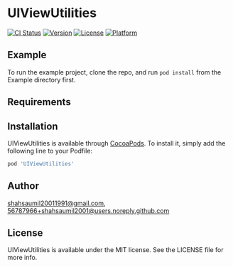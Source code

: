 # UIViewUtilities

[![CI Status](https://img.shields.io/travis/shahsaumil20011991@gmail.com/UIViewUtilities.svg?style=flat)](https://travis-ci.org/shahsaumil20011991@gmail.com/UIViewUtilities)
[![Version](https://img.shields.io/cocoapods/v/UIViewUtilities.svg?style=flat)](https://cocoapods.org/pods/UIViewUtilities)
[![License](https://img.shields.io/cocoapods/l/UIViewUtilities.svg?style=flat)](https://cocoapods.org/pods/UIViewUtilities)
[![Platform](https://img.shields.io/cocoapods/p/UIViewUtilities.svg?style=flat)](https://cocoapods.org/pods/UIViewUtilities)

## Example

To run the example project, clone the repo, and run `pod install` from the Example directory first.

## Requirements

## Installation

UIViewUtilities is available through [CocoaPods](https://cocoapods.org). To install
it, simply add the following line to your Podfile:

```ruby
pod 'UIViewUtilities'
```

## Author

shahsaumil20011991@gmail.com, 56787966+shahsaumil2001@users.noreply.github.com

## License

UIViewUtilities is available under the MIT license. See the LICENSE file for more info.
